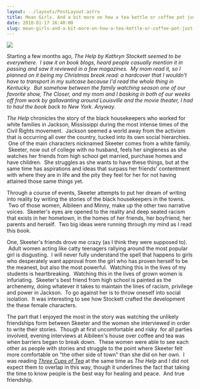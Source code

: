 ```yaml
---
layout: ../layouts/PostLayout.astro
title: Mean Girls. And a bit more on how a tea kettle or coffee pot just might save the world.
date: 2010-01-17 16:40:00
slug: mean-girls-and-a-bit-more-on-how-a-tea-kettle-or-coffee-pot-just-might-save-the-world
---
```


[![](http://bfgb.files.wordpress.com/2009/07/help1.jpg)](http://bfgb.files.wordpress.com/2009/07/help1.jpg)  

Starting a few months ago, _The Help by Kathryn Stockett seemed to be everywhere.  I saw it on book blogs, heard people casually mention it in passing and saw it reviewed in a few magazines.  My mom read it, so I planned on it being my Christmas break read: a hardcover that I wouldn't have to transport in my suitcase because I'd read the whole thing in Kentucky.  But somehow between the family watching season one of our favorite show, The Closer, and my mom and I basking in both of our weeks off from work by gallavanting around Louisville and the movie theater, I had to haul the book back to New York. Anyway._  

  
  

_The Help_ chronicles the story of the black housekeepers who worked for white families in Jackson, Mississippi during the most intense times of the Civil Rights movement.  Jackson seemed a world away from the activism that is occurring all over the country, tucked into its own social hierarchies.  One of the main characters nicknamed Skeeter comes from a white family.  Skeeter, now out of college with no husband, feels her singleness as she watches her friends from high school get married, purchase homes and have children.  She struggles as she wants to have these things, but at the same time has aspirations and ideas that surpass her friends' contentment with where they are in life and the pity they feel for her for not having attained those same things yet.    

  
  

Through a course of events, Skeeter attempts to put her dream of writing into reality by writing the stories of the black housekeepers in the towns.  Two of those women, Aibileen and Minny, make up the other two narrative voices.  Skeeter's eyes are opened to the reality and deep seated racism that exists in her hometown, in the homes of her friends, her boyfriend, her parents and herself.  Two big ideas were running through my mind as I read this book.  

  
  

One, Skeeter's friends drove me crazy (as I think they were supposed to).  Adult women acting like catty teenagers rallying around the most popular girl is disgusting.  I will never fully understand the spell that happens to girls who desperately want approval from the girl who has proven herself to be the meanest, but also the most powerful.  Watching this in the lives of my students is heartbreaking.  Watching this in the lives of grown women is infuriating.  Skeeter's best friend from high school is painted as the archenemy, doing whatever it takes to maintain the lines of racism, privilege and power in Jackson.  To go against her is to throw oneself into social isolation.  It was interesting to see how Stockett crafted the development the these female characters.   

  
  

The part that I enjoyed the most in the story was watching the unlikely friendships form between Skeeter and the women she interviewed in order to write their stories.  Though at first uncomfortable and risky  for all parties involved, evening interviews at Aibileen's house over coffee and tea was when barriers began to break down.  These women were able to see each other as people with stories and struggle to the point where Skeeter felt more comfortable on "the other side of town" than she did on her own.  I was reading [_Three Cups of Tea_](http://akindoflibrary.blogspot.com/2010/01/three-cups-of-tea.html) at the same time as _The Help_ and I did not expect them to overlap in this way, though it underlines the fact that taking the time to know people is the best way for healing and peace.  And true friendship.